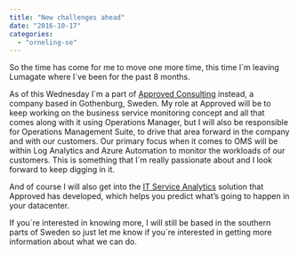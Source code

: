 ```yaml
---
title: "New challenges ahead"
date: "2016-10-17"
categories: 
  - "orneling-se"
---
```


So the time has come for me to move one more time, this time I´m leaving Lumagate where I´ve been for the past 8 months.

As of this Wednesday I´m a part of [Approved Consulting](http://approved.se/) instead, a company based in Gothenburg, Sweden. My role at Approved will be to keep working on the business service monitoring concept and all that comes along with it using Operations Manager, but I will also be responsible for Operations Management Suite, to drive that area forward in the company and with our customers. Our primary focus when it comes to OMS will be within Log Analytics and Azure Automation to monitor the workloads of our customers. This is something that I´m really passionate about and I look forward to keep digging in it.

And of course I will also get into the [IT Service Analytics](http://www.itserviceanalytics.com/) solution that Approved has developed, which helps you predict what’s going to happen in your datacenter.

If you´re interested in knowing more, I will still be based in the southern parts of Sweden so just let me know if you´re interested in getting more information about what we can do.
